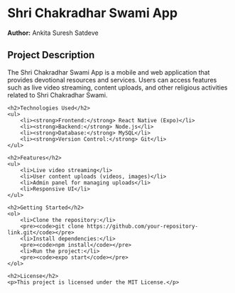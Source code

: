 <h1>Shri Chakradhar Swami App</h1>
    <p><strong>Author:</strong> Ankita Suresh Satdeve</p>
    <h2>Project Description</h2>
    <p>The Shri Chakradhar Swami App is a mobile and web application that provides devotional resources and services. Users can access features such as live video streaming, content uploads, and other religious activities related to Shri Chakradhar Swami.</p>
    
    <h2>Technologies Used</h2>
    <ul>
        <li><strong>Frontend:</strong> React Native (Expo)</li>
        <li><strong>Backend:</strong> Node.js</li>
        <li><strong>Database:</strong> MySQL</li>
        <li><strong>Version Control:</strong> Git</li>
    </ul>

    <h2>Features</h2>
    <ul>
        <li>Live video streaming</li>
        <li>User content uploads (videos, images)</li>
        <li>Admin panel for managing uploads</li>
        <li>Responsive UI</li>
    </ul>

    <h2>Getting Started</h2>
    <ol>
        <li>Clone the repository:</li>
        <pre><code>git clone https://github.com/your-repository-link.git</code></pre>
        <li>Install dependencies:</li>
        <pre><code>npm install</code></pre>
        <li>Run the project:</li>
        <pre><code>expo start</code></pre>
    </ol>

    <h2>License</h2>
    <p>This project is licensed under the MIT License.</p>
